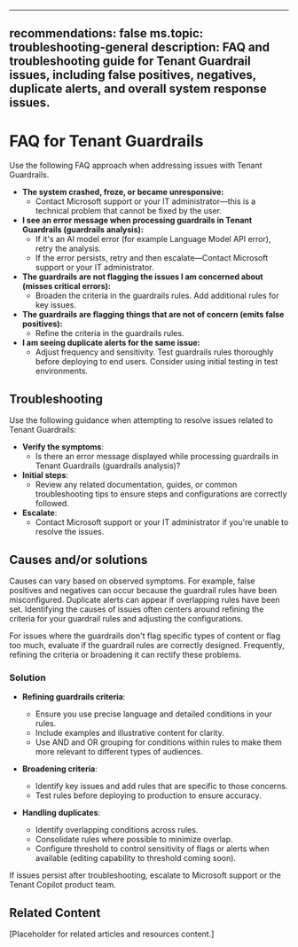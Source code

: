 
---
recommendations: false
ms.topic: troubleshooting-general
description: FAQ and troubleshooting guide for Tenant Guardrail issues, including false positives, negatives, duplicate alerts, and overall system response issues.
---


# FAQ for Tenant Guardrails

Use the following FAQ approach when addressing issues with Tenant Guardrails.

- **The system crashed, froze, or became unresponsive:**
  - Contact Microsoft support or your IT administrator—this is a technical problem that cannot be fixed by the user.
- **I see an error message when processing guardrails in Tenant Guardrails (guardrails analysis):**
  - If it's an AI model error (for example Language Model API error), retry the analysis.
  - If the error persists, retry and then escalate—Contact Microsoft support or your IT administrator.
- **The guardrails are not flagging the issues I am concerned about (misses critical errors):**
  - Broaden the criteria in the guardrails rules. Add additional rules for key issues.
- **The guardrails are flagging things that are not of concern (emits false positives):**
  - Refine the criteria in the guardrails rules.
- **I am seeing duplicate alerts for the same issue:**
  - Adjust frequency and sensitivity. Test guardrails rules thoroughly before deploying to end users. Consider using initial testing in test environments.


## Troubleshooting

Use the following guidance when attempting to resolve issues related to Tenant Guardrails:

- **Verify the symptoms**:
  - Is there an error message displayed while processing guardrails in Tenant Guardrails (guardrails analysis)?
- **Initial steps**:
  - Review any related documentation, guides, or common troubleshooting tips to ensure steps and configurations are correctly followed.
- **Escalate**:
  - Contact Microsoft support or your IT administrator if you're unable to resolve the issues.


## Causes and/or solutions

Causes can vary based on observed symptoms. For example, false positives and negatives can occur because the guardrail rules have been misconfigured. Duplicate alerts can appear if overlapping rules have been set. Identifying the causes of issues often centers around refining the criteria for your guardrail rules and adjusting the configurations.

For issues where the guardrails don't flag specific types of content or flag too much, evaluate if the guardrail rules are correctly designed. Frequently, refining the criteria or broadening it can rectify these problems.

### Solution

- **Refining guardrails criteria**:
  - Ensure you use precise language and detailed conditions in your rules.
  - Include examples and illustrative content for clarity.
  - Use AND and OR grouping for conditions within rules to make them more relevant to different types of audiences.

- **Broadening criteria**:
  - Identify key issues and add rules that are specific to those concerns.
  - Test rules before deploying to production to ensure accuracy.

- **Handling duplicates**:
  - Identify overlapping conditions across rules.
  - Consolidate rules where possible to minimize overlap.
  - Configure threshold to control sensitivity of flags or alerts when available (editing capability to threshold coming soon).

If issues persist after troubleshooting, escalate to Microsoft support or the Tenant Copilot product team.

## Related Content

[Placeholder for related articles and resources content.]
